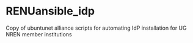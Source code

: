 # RENUansible_idp
Copy of ubuntunet alliance scripts for automating IdP installation for UG NREN member institutions 
